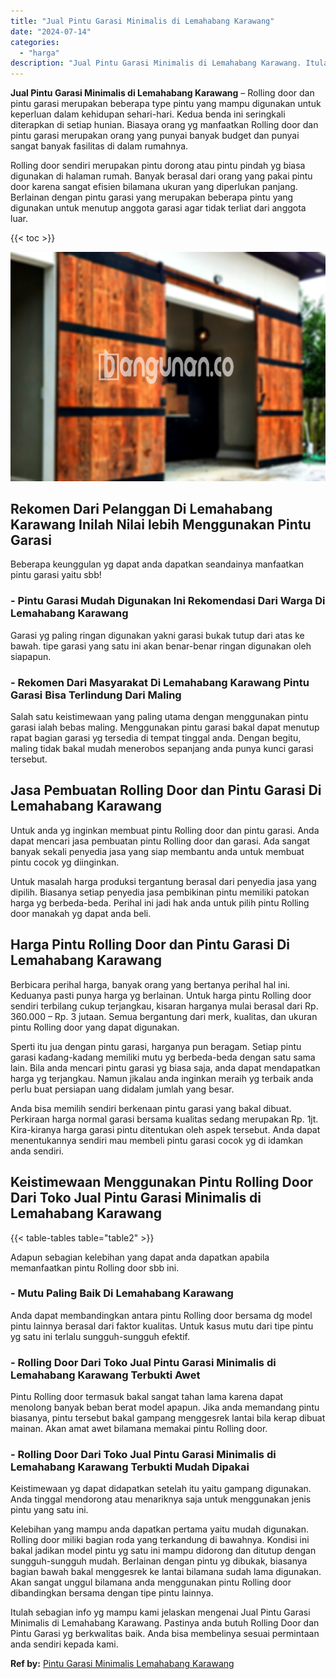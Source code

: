 ```yaml
---
title: "Jual Pintu Garasi Minimalis di Lemahabang Karawang"
date: "2024-07-14"
categories: 
  - "harga"
description: "Jual Pintu Garasi Minimalis di Lemahabang Karawang. Itulah sebagian info yg mampu kami jelaskan mengenai Jual Pintu Garasi Minimalis di Lemahabang Karawang...."
---
```


**Jual Pintu Garasi Minimalis di Lemahabang Karawang** – Rolling door dan pintu garasi merupakan beberapa type pintu yang mampu digunakan untuk keperluan dalam kehidupan sehari-hari. Kedua benda ini seringkali diterapkan di setiap hunian. Biasaya orang yg manfaatkan Rolling door dan pintu garasi merupakan orang yang punyai banyak budget dan punyai sangat banyak fasilitas di dalam rumahnya.

Rolling door sendiri merupakan pintu dorong atau pintu pindah yg biasa digunakan di halaman rumah. Banyak berasal dari orang yang pakai pintu door karena sangat efisien bilamana ukuran yang diperlukan panjang. Berlainan dengan pintu garasi yang merupakan beberapa pintu yang digunakan untuk menutup anggota garasi agar tidak terliat dari anggota luar.

{{< toc >}}

![Jual Pintu Garasi Minimalis di Lemahabang Karawang](/images/pintu-garasi-10.png)

## Rekomen Dari Pelanggan Di Lemahabang Karawang Inilah Nilai lebih Menggunakan Pintu Garasi

Beberapa keunggulan yg dapat anda dapatkan seandainya manfaatkan pintu garasi yaitu sbb!

### \- Pintu Garasi Mudah Digunakan Ini Rekomendasi Dari Warga Di Lemahabang Karawang

Garasi yg paling ringan digunakan yakni garasi bukak tutup dari atas ke bawah. tipe garasi yang satu ini akan benar-benar ringan digunakan oleh siapapun.

### \- Rekomen Dari Masyarakat Di Lemahabang Karawang Pintu Garasi Bisa Terlindung Dari Maling

Salah satu keistimewaan yang paling utama dengan menggunakan pintu garasi ialah bebas maling. Menggunakan pintu garasi bakal dapat menutup rapat bagian garasi yg tersedia di tempat tinggal anda. Dengan begitu, maling tidak bakal mudah menerobos sepanjang anda punya kunci garasi tersebut.

## Jasa Pembuatan Rolling Door dan Pintu Garasi Di Lemahabang Karawang

Untuk anda yg inginkan membuat pintu Rolling door dan pintu garasi. Anda dapat mencari jasa pembuatan pintu Rolling door dan garasi. Ada sangat banyak sekali penyedia jasa yang siap membantu anda untuk membuat pintu cocok yg diinginkan.

Untuk masalah harga produksi tergantung berasal dari penyedia jasa yang dipilih. Biasanya setiap penyedia jasa pembikinan pintu memiliki patokan harga yg berbeda-beda. Perihal ini jadi hak anda untuk pilih pintu Rolling door manakah yg dapat anda beli.

## Harga Pintu Rolling Door dan Pintu Garasi Di Lemahabang Karawang

Berbicara perihal harga, banyak orang yang bertanya perihal hal ini. Keduanya pasti punya harga yg berlainan. Untuk harga pintu Rolling door sendiri terbilang cukup terjangkau, kisaran harganya mulai berasal dari Rp. 360.000 – Rp. 3 jutaan. Semua bergantung dari merk, kualitas, dan ukuran pintu Rolling door yang dapat digunakan.

Sperti itu jua dengan pintu garasi, harganya pun beragam. Setiap pintu garasi kadang-kadang memiliki mutu yg berbeda-beda dengan satu sama lain. Bila anda mencari pintu garasi yg biasa saja, anda dapat mendapatkan harga yg terjangkau. Namun jikalau anda inginkan meraih yg terbaik anda perlu buat persiapan uang didalam jumlah yang besar.

Anda bisa memilih sendiri berkenaan pintu garasi yang bakal dibuat. Perkiraan harga normal garasi bersama kualitas sedang merupakan Rp. 1jt. Kira-kiranya harga garasi pintu ditentukan oleh aspek tersebut. Anda dapat menentukannya sendiri mau membeli pintu garasi cocok yg di idamkan anda sendiri.

## Keistimewaan Menggunakan Pintu Rolling Door Dari Toko Jual Pintu Garasi Minimalis di Lemahabang Karawang

{{< table-tables table="table2" >}}

Adapun sebagian kelebihan yang dapat anda dapatkan apabila memanfaatkan pintu Rolling door sbb ini.

### \- Mutu Paling Baik Di Lemahabang Karawang

Anda dapat membandingkan antara pintu Rolling door bersama dg model pintu lainnya berasal dari faktor kualitas. Untuk kasus mutu dari tipe pintu yg satu ini terlalu sungguh-sungguh efektif.

### \- Rolling Door Dari Toko Jual Pintu Garasi Minimalis di Lemahabang Karawang Terbukti Awet

Pintu Rolling door termasuk bakal sangat tahan lama karena dapat menolong banyak beban berat model apapun. Jika anda memandang pintu biasanya, pintu tersebut bakal gampang menggesrek lantai bila kerap dibuat mainan. Akan amat awet bilamana memakai pintu Rolling door.

### \- Rolling Door Dari Toko Jual Pintu Garasi Minimalis di Lemahabang Karawang Terbukti Mudah Dipakai

Keistimewaan yg dapat didapatkan setelah itu yaitu gampang digunakan. Anda tinggal mendorong atau menariknya saja untuk menggunakan jenis pintu yang satu ini.

Kelebihan yang mampu anda dapatkan pertama yaitu mudah digunakan. Rolling door miliki bagian roda yang terkandung di bawahnya. Kondisi ini bakal jadikan model pintu yg satu ini mampu didorong dan ditutup dengan sungguh-sungguh mudah. Berlainan dengan pintu yg dibukak, biasanya bagian bawah bakal menggesrek ke lantai bilamana sudah lama digunakan. Akan sangat unggul bilamana anda menggunakan pintu Rolling door dibandingkan bersama dengan tipe pintu lainnya.

Itulah sebagian info yg mampu kami jelaskan mengenai Jual Pintu Garasi Minimalis di Lemahabang Karawang. Pastinya anda butuh Rolling Door dan Pintu Garasi yg berkwalitas baik. Anda bisa membelinya sesuai permintaan anda sendiri kepada kami.

**Ref by:** [Pintu Garasi Minimalis Lemahabang Karawang](https://id.wikipedia.org/wiki/Pintu)
